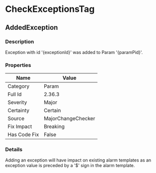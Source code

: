 ﻿---  
uid: MajorChangeChecker_2_36_3  
---

# CheckExceptionsTag

## AddedException

### Description

Exception with id '{exceptionId}' was added to Param '{paramPid}'.

### Properties

| Name         | Value              |
| ------------ | ------------------ |
| Category     | Param              |
| Full Id      | 2.36.3             |
| Severity     | Major              |
| Certainty    | Certain            |
| Source       | MajorChangeChecker |
| Fix Impact   | Breaking           |
| Has Code Fix | False              |

### Details

Adding an exception will have impact on existing alarm templates as an exception value is preceded by a '$' sign in the alarm template.
